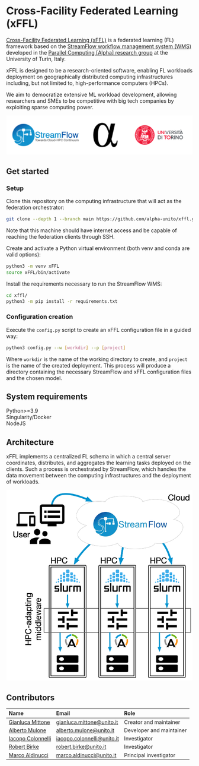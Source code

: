 # Cross-Facility Federated Learning (xFFL)

[Cross-Facility Federated Learning (xFFL)](https://hpc4ai.unito.it/hpc-federation/) is a federated learning (FL) framework based on the [StreamFlow workflow management system (WMS)](https://streamflow.di.unito.it) developed in the [Parallel Computing \[Alpha\] research group](https://alpha.di.unito.it) at the University of Turin, Italy.

xFFL is designed to be a research-oriented software, enabling FL workloads deployment on geographically distributed computing infrastructures including, but not limited to, high-performance computers (HPCs).

We aim to democratize extensive ML workload development, allowing researchers and SMEs to be competitive with big tech companies by exploiting sparse computing power.

![University of Turin logo](figures/logos.png)



## Get started

### Setup
Clone this repository on the computing infrastructure that will act as the federation orchestrator:
```bash
git clone --depth 1 --branch main https://github.com/alpha-unito/xffl.git
```
Note that this machine should have internet access and be capable of reaching the federation clients through SSH.

Create and activate a Python virtual environment (both venv and conda are valid options):
```bash
python3 -m venv xFFL
source xFFL/bin/activate
```

Install the requirements necessary to run the StreamFlow WMS:
```bash
cd xffl/
python3 -m pip install -r requirements.txt
```

### Configuration creation
Execute the `config.py` script to create an xFFL configuration file in a guided way:
```bash
python3 config.py --w [workdir] --p [project]
```
Where `workdir` is the name of the working directory to create, and `project` is the name of the created deployment.
This process will produce a directory containing the necessary StreamFlow and xFFL configuration files and the chosen model.



## System requirements

Python>=3.9  
Singularity/Docker  
NodeJS


## Architecture

xFFL implements a centralized FL schema in which a central server coordinates, distributes, and aggregates the learning tasks deployed on the clients. Such a process is orchestrated by StreamFlow, which handles the data movement between the computing infrastructures and the deployment of workloads.

![xFFL](figures/xffl.png)



## Contributors

| Name                                                               | Email                        | Role                     |
| :----------------------------------------------------------------- | :--------------------------- | :----------------------- |
| [Gianluca Mittone](https://alpha.di.unito.it/gianluca-mittone/)    | <gianluca.mittone@unito.it>  | Creator and maintainer   |
| [Alberto Mulone](https://alpha.di.unito.it/alberto-mulone/)        | <alberto.mulone@unito.it>    | Developer and maintainer |  
| [Iacopo Colonnelli](https://alpha.di.unito.it/iacopo-colonnelli/)  | <iacopo.colonnelli@unito.it> | Investigator             | 
| [Robert Birke](https://alpha.di.unito.it/robert-rene-maria-birke/) | <robert.birke@unito.it>      | Investigator             |   
| [Marco Aldinucci](https://alpha.di.unito.it/marco-aldinucci/)      | <marco.aldinucci@unito.it>   | Principal investigator   |
